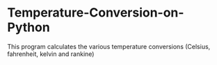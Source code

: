 # Temperature-Conversion-on-Python
This program calculates the various temperature conversions (Celsius, fahrenheit, kelvin and rankine)
